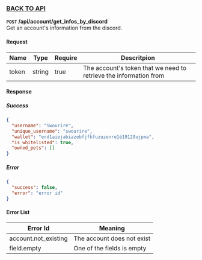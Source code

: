 ### [BACK TO API](../../API.md)

**``POST`` /api/account/get_infos_by_discord**  
Get an account's information from the discord.

#### Request
| Name  | Type   | Require | Descritpion                                                       |
| ----- | ------ | ------- | ----------------------------------------------------------------- |
| token | string | true    | The account's token that we need to retrieve the information from |

#### Response
##### Success
```json
{
  "username": "Swourire",
  "unique_username": "swourire",
  "wallet": "erd1aiejabiazebfjfkfuzuzenre1é19129ujpma",
  "is_whitelisted": true,
  "owned_pets": []
}
```

##### Error
```json
{
  "success": false,
  "error": "error id"
}
```

#### Error List
| Error Id             | Meaning                    |
| -------------------- | -------------------------- |
| account.not_existing | The account does not exist |
| field.empty          | One of the fields is empty |